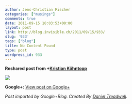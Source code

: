 ```yaml
---
author: Jens-Christian Fischer
categories: ["musings"]
comments: true
date: 2011-09-15 10:03:53+00:00
layout: post
link: http://blog.invisible.ch/2011/09/15/933/
slug: '933'
tags: ["blog"]
title: No Content Found
type: post
wordpress_id: 933
---
```


  
  
**Reshared post from +[Kristian Köhntopp](https://plus.google.com/117024231055768477646)**  


<blockquote></blockquote>

  
[![](http://i.imgur.com/vd2WA.jpg)](http://i.imgur.com/vd2WA.jpg)

**Google+:** [View post on Google+](https://plus.google.com/109789939743085010576/posts/NMEPdx7wEvD)

  
  
_Post imported by Google+Blog.  Created By [Daniel Treadwell](http://minimali.se/)._
